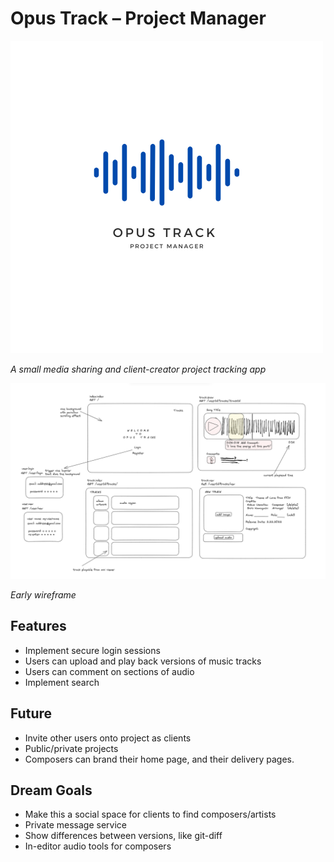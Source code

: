 # Opus Track – Project Manager

![Opus Track Logo](https://raw.githubusercontent.com/tadashibashi/opus-track/main/plan/opus-track-logo-v3.png)

*A small media sharing and client-creator project tracking app*

![wireframe-v1](https://raw.githubusercontent.com/tadashibashi/opus-track/main/plan/opus-tracks-wireframe.png)

*Early wireframe*




## Features

- Implement secure login sessions
- Users can upload and play back versions of music tracks
- Users can comment on sections of audio
- Implement search


## Future

- Invite other users onto project as clients
- Public/private projects
- Composers can brand their home page, and their delivery pages.


## Dream Goals

- Make this a social space for clients to find composers/artists
- Private message service
- Show differences between versions, like git-diff
- In-editor audio tools for composers
